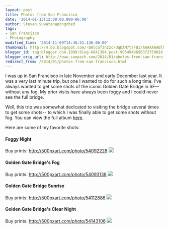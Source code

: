 ```yaml
---
layout: post
title: Photos from San Francisco
date: '2014-01-13T12:00:00.000-06:00'
author: Steven Suwatanapongched
tags:
- San Francisco
- Photography
modified_time: '2014-11-09T14:46:51.136-06:00'
thumbnail: http://4.bp.blogspot.com/-QAlcGfJnzzc/UqDAM7t7FBI/AAAAAAABlNw/IA-90HenTwA/s600/2013-11-30+at+19-37-15.jpg
blogger_id: tag:blogger.com,1999:blog-6841384.post-9054948656372759016
blogger_orig_url: http://www.sunpech.com/2014/01/photos-from-san-francisco.html
redirect_from: /2014/01/photos-from-san-francisco.html
---
```


I was up in San Francisco in late November and early December last year. It was a very last minute trip, but one I wanted to do for such a long time. I've always wanted to get some shots of the iconic Golden Gate Bridge in SF-- without any fog. My prior visits have always been foggy and I could never see the full bridge.

Well, this trip was somewhat dedicated to visiting the bridge several times to get some shots-- to which I was finally able to get some shots without fog. You can view the full album <a href="https://plus.google.com/photos/+StevenSuwatanapongched/albums/5953970022316930161">here</a>.

Here are some of my favorite shots:

#### Foggy Night
Buy prints: <a href="http://500pxart.com/photo/54092228">http://500pxart.com/photo/54092228</a>
<img border="0" src="http://4.bp.blogspot.com/-QAlcGfJnzzc/UqDAM7t7FBI/AAAAAAABlNw/IA-90HenTwA/s600/2013-11-30+at+19-37-15.jpg"   />

#### Golden Gate Bridge's Fog
Buy prints: <a href="http://500pxart.com/photo/54093138">http://500pxart.com/photo/54093138</a>
<img border="0" src="http://4.bp.blogspot.com/-MuTCkZbF-2g/UqDANww_bhI/AAAAAAABlN4/-0Qed5uJ8Lk/s600/2013-11-30+at+19-38-59.jpg"   />

#### Golden Gate Bridge Sunrise
Buy prints: <a href="http://500pxart.com/photo/54112886">http://500pxart.com/photo/54112886</a>
<img border="0" src="http://2.bp.blogspot.com/-KK8sgIy9two/UqDAPJFtcvI/AAAAAAABlOA/HPAOHe-fqks/s600/2013-12-01+at+07-29-52.jpg"   />

#### Golden Gate Bridge's Clear Night
Buy prints: <a href="http://500pxart.com/photo/54143106">http://500pxart.com/photo/54143106</a>
<img border="0" src="http://3.bp.blogspot.com/-6HyDBOb58M4/UqDASrXWxRI/AAAAAAABlOk/gX8u1oseuvQ/s600/2013-12-01+at+18-25-04.jpg"   />



